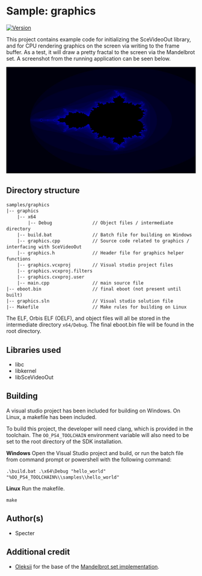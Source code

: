 # Sample: graphics

[![Version](https://img.shields.io/badge/Version-1.0-brightgreen.svg)](https://github.com/Cryptogenic/OpenOrbis-PS4-Toolchain)

This project contains example code for initializing the SceVideoOut library, and for CPU rendering graphics on the screen via writing to the frame buffer. As a test, it will draw a pretty fractal to the screen via the Mandelbrot set. A screenshot from the running application can be seen below.

![screenshot](screenshot.jpg)



## Directory structure
```
samples/graphics
|-- graphics    
    |-- x64
        |-- Debug               // Object files / intermediate directory
    |-- build.bat               // Batch file for building on Windows
    |-- graphics.cpp            // Source code related to graphics / interfacing with SceVideoOut
    |-- graphics.h              // Header file for graphics helper functions
    |-- graphics.vcxproj        // Visual studio project files
    |-- graphics.vcxproj.filters
    |-- graphics.cvxproj.user
    |-- main.cpp                // main source file
|-- eboot.bin                   // final eboot (not present until built)
|-- graphics.sln                // Visual studio solution file
|-- Makefile                    // Make rules for building on Linux
```
The ELF, Orbis ELF (OELF), and object files will all be stored in the intermediate directory `x64/Debug`. The final eboot.bin file will be found in the root directory.



## Libraries used

- libc
- libkernel
- libSceVideoOut



## Building

A visual studio project has been included for building on Windows. On Linux, a makefile has been included.

To build this project, the developer will need clang, which is provided in the toolchain. The `OO_PS4_TOOLCHAIN` environment variable will also need to be set to the root directory of the SDK installation.

__Windows__
Open the Visual Studio project and build, or run the batch file from command prompt or powershell with the following command:
```
.\build.bat .\x64\Debug "hello_world" "%OO_PS4_TOOLCHAIN%\\samples\\hello_world"
```

__Linux__
Run the makefile.
```
make
```



## Author(s)

- Specter

## Additional credit
- [Oleksii](https://github.com/lialkaas) for the base of the [Mandelbrot set implementation](https://github.com/lialkaas/ican-c/blob/master/math/mandelbrot.c).
